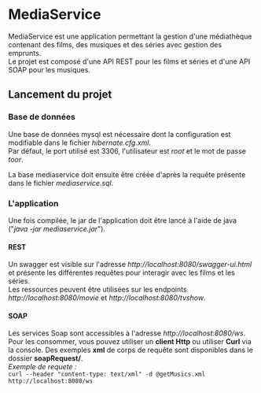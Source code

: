 # MediaService

MediaService est une application permettant la gestion d'une médiathèque contenant des films, des musiques et des séries 
avec gestion des emprunts.  
Le projet est composé d'une API REST pour les films et séries et d'une API SOAP pour les musiques.

## Lancement du projet

### Base de données

Une base de données mysql est nécessaire dont la configuration est modifiable dans le fichier _hibernate.cfg.xml_.  
Par défaut, le port utilisé est 3306, l'utilisateur est _root_ et le mot de passe _toor_.  

La base mediaservice doit ensuite être créée d'après la requête présente dans le fichier _mediaservice.sql_.

### L'application

Une fois compilée, le jar de l'application doit être lancé à l'aide de java ("_java -jar mediaservice.jar_").  

#### REST
Un swagger est visible sur l'adresse _http://localhost:8080/swagger-ui.html_ et présente les différentes requêtes pour interagir avec les films et les séries.  
Les ressources peuvent être utilisées sur les endpoints _http://localhost:8080/movie_ et _http://localhost:8080/tvshow_.

#### SOAP

Les services Soap sont accessibles à l'adresse _http://localhost:8080/ws_. Pour les consommer, vous pouvez utiliser un **client 
Http** ou utiliser **Curl** via la console. Des exemples  **xml** de corps de requête sont disponibles dans le dossier **soapRequest/**.   
_Exemple de requete :_  
```curl --header "content-type: text/xml" -d @getMusics.xml http://localhost:8080/ws```

